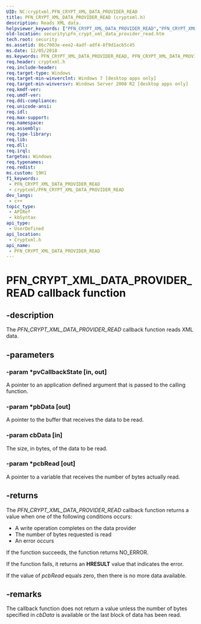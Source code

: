 ```yaml
---
UID: NC:cryptxml.PFN_CRYPT_XML_DATA_PROVIDER_READ
title: PFN_CRYPT_XML_DATA_PROVIDER_READ (cryptxml.h)
description: Reads XML data.
helpviewer_keywords: ["PFN_CRYPT_XML_DATA_PROVIDER_READ","PFN_CRYPT_XML_DATA_PROVIDER_READ callback","PFN_CRYPT_XML_DATA_PROVIDER_READ callback function [Security]","cryptxml/PFN_CRYPT_XML_DATA_PROVIDER_READ","security.pfn_crypt_xml_data_provider_read"]
old-location: security\pfn_crypt_xml_data_provider_read.htm
tech.root: security
ms.assetid: 86c7003e-eee2-4adf-adf4-8f9d1acb5c45
ms.date: 12/05/2018
ms.keywords: PFN_CRYPT_XML_DATA_PROVIDER_READ, PFN_CRYPT_XML_DATA_PROVIDER_READ callback, PFN_CRYPT_XML_DATA_PROVIDER_READ callback function [Security], cryptxml/PFN_CRYPT_XML_DATA_PROVIDER_READ, security.pfn_crypt_xml_data_provider_read
req.header: cryptxml.h
req.include-header: 
req.target-type: Windows
req.target-min-winverclnt: Windows 7 [desktop apps only]
req.target-min-winversvr: Windows Server 2008 R2 [desktop apps only]
req.kmdf-ver: 
req.umdf-ver: 
req.ddi-compliance: 
req.unicode-ansi: 
req.idl: 
req.max-support: 
req.namespace: 
req.assembly: 
req.type-library: 
req.lib: 
req.dll: 
req.irql: 
targetos: Windows
req.typenames: 
req.redist: 
ms.custom: 19H1
f1_keywords:
 - PFN_CRYPT_XML_DATA_PROVIDER_READ
 - cryptxml/PFN_CRYPT_XML_DATA_PROVIDER_READ
dev_langs:
 - c++
topic_type:
 - APIRef
 - kbSyntax
api_type:
 - UserDefined
api_location:
 - Cryptxml.h
api_name:
 - PFN_CRYPT_XML_DATA_PROVIDER_READ
---
```


# PFN_CRYPT_XML_DATA_PROVIDER_READ callback function


## -description

The <i>PFN_CRYPT_XML_DATA_PROVIDER_READ</i> callback function reads XML data.

## -parameters

### -param *pvCallbackState [in, out]

A pointer to an application defined argument that is passed to the calling function.

### -param *pbData [out]

A pointer to the buffer that receives the data to be read.

### -param cbData [in]

The size, in bytes, of the data to be read.

### -param *pcbRead [out]

A pointer to a variable that receives the number of bytes actually read.

## -returns

 The <i>PFN_CRYPT_XML_DATA_PROVIDER_READ</i> callback function returns a value when one of the 
    following conditions occurs:

<ul>
<li>A write operation completes on the data provider</li>
<li>The number of bytes requested is read</li>
<li>An error occurs</li>
</ul>
If the function succeeds, the function returns NO_ERROR.

If the function fails, it returns an <b>HRESULT</b> value that indicates the error.

If the value of <i>pcbRead</i> equals zero, then there is no more data available.

## -remarks

 The callback function does not return a value unless the number of bytes specified in <i>cbData</i> 
 is available or  the last block of data has been read.


